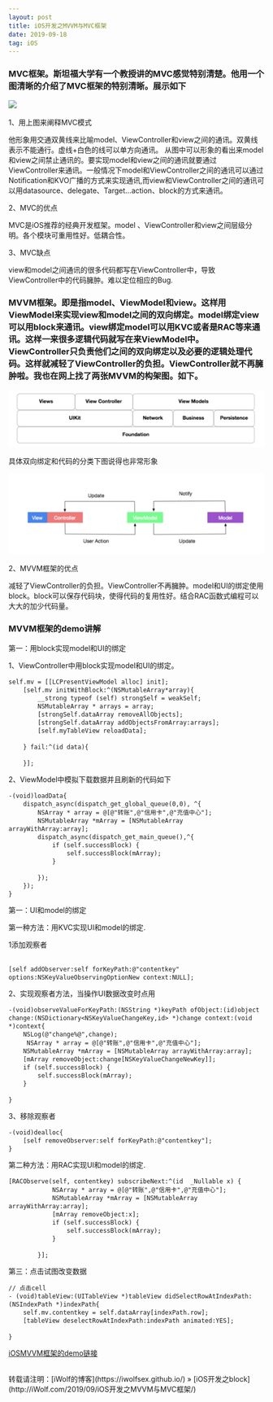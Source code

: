 ```yaml
---
layout: post
title: iOS开发之MVVM与MVC框架
date: 2019-09-18
tag: iOS
---
```

### MVC框架。斯坦福大学有一个教授讲的MVC感觉特别清楚。他用一个图清晰的介绍了MVC框架的特别清晰。展示如下
<img src="/images/posts/iOS开发之MVVM与MVC框架/iOS开发之MVVM与MVC框架.jpeg" > 

1、用上图来阐释MVC模式

他形象用交通双黄线来比喻model、ViewController和view之间的通讯。双黄线表示不能通行。虚线+白色的线可以单方向通讯。
从图中可以形象的看出来model和view之间禁止通讯的。要实现model和view之间的通讯就要通过ViewController来通讯。一般情况下model和ViewController之间的通讯可以通过Notification和KVO广播的方式来实现通讯,而view和ViewController之间的通讯可以用datasource、delegate、Target…action、block的方式来通讯。

2、MVC的优点

MVC是iOS推荐的经典开发框架。model 、ViewController和view之间层级分明。各个模块可重用性好。低耦合性。

3、MVC缺点

view和model之间通讯的很多代码都写在ViewController中，导致ViewController中的代码臃肿。难以定位相应的Bug.

### MVVM框架。即是指model、ViewModel和view。这样用ViewModel来实现view和model之间的双向绑定。model绑定view可以用block来通讯。view绑定model可以用KVC或者是RAC等来通讯。这样一来很多逻辑代码就写在来ViewModel中。ViewController只负责他们之间的双向绑定以及必要的逻辑处理代码。这样就减轻了ViewController的负担。ViewController就不再臃肿啦。我也在网上找了两张MVVM的构架图。如下。

<img src="/images/posts/iOS开发之MVVM与MVC框架/iOS开发之MVVM与MVC框架1.png" > 

具体双向绑定和代码的分类下图说得也非常形象

<img src="/images/posts/iOS开发之MVVM与MVC框架/iOS开发之MVVM与MVC框架2.png" > 

2、MVVM框架的优点

减轻了ViewController的负担。ViewController不再臃肿。model和UI的绑定使用block。block可以保存代码块，使得代码的复用性好。结合RAC函数式编程可以大大的加少代码量。

### MVVM框架的demo讲解

第一：用block实现model和UI的绑定

1、ViewController中用block实现model和UI的绑定。

```
self.mv = [[LCPresentViewModel alloc] init];
    [self.mv initWithBlock:^(NSMutableArray*array){
        __strong typeof (self) strongSelf = weakSelf;
        NSMutableArray * arrays = array;
        [strongSelf.dataArray removeAllObjects];
        [strongSelf.dataArray addObjectsFromArray:arrays];
        [self.myTableView reloadData];
        
    } fail:^(id data){
        
    }];
```

2、ViewModel中模拟下载数据并且刷新的代码如下


```
-(void)loadData{
    dispatch_async(dispatch_get_global_queue(0,0), ^{
        NSArray * array = @[@"转账",@"信用卡",@"充值中心"];
        NSMutableArray *mArray = [NSMutableArray arrayWithArray:array];
        dispatch_async(dispatch_get_main_queue(),^{
            if (self.successBlock) {
                self.successBlock(mArray);
            }
            
        });
    });
}
```
第一：UI和model的绑定

第一种方法：用KVC实现UI和model的绑定.


1添加观察者

```

[self addObserver:self forKeyPath:@"contentkey" options:NSKeyValueObservingOptionNew context:NULL];

```
2、实现观察者方法，当操作UI数据改变时点用

```
-(void)observeValueForKeyPath:(NSString *)keyPath ofObject:(id)object change:(NSDictionary<NSKeyValueChangeKey,id> *)change context:(void *)context{
    NSLog(@"change%@",change);
     NSArray * array = @[@"转账",@"信用卡",@"充值中心"];
    NSMutableArray *mArray = [NSMutableArray arrayWithArray:array];
    [mArray removeObject:change[NSKeyValueChangeNewKey]];
    if (self.successBlock) {
        self.successBlock(mArray);
    }
    
}

```
3、移除观察者

```
-(void)dealloc{
    [self removeObserver:self forKeyPath:@"contentkey"];
}

```

第二种方法：用RAC实现UI和model的绑定.

```
[RACObserve(self, contentkey) subscribeNext:^(id  _Nullable x) {
            NSArray * array = @[@"转账",@"信用卡",@"充值中心"];
            NSMutableArray *mArray = [NSMutableArray arrayWithArray:array];
            [mArray removeObject:x];
            if (self.successBlock) {
                self.successBlock(mArray);
            }
            
        }];

```
第三：点击试图改变数据


```
// 点击cell
- (void)tableView:(UITableView *)tableView didSelectRowAtIndexPath:(NSIndexPath *)indexPath{
    self.mv.contentkey = self.dataArray[indexPath.row];
    [tableView deselectRowAtIndexPath:indexPath animated:YES];
    
}

```

[iOSMVVM框架的demo链接](https://github.com/iWolfSex/LCMVVMDemo.git)  





<br>
转载请注明：[iWolf的博客](https://iwolfsex.github.io/) » [iOS开发之block](http://iWolf.com/2019/09/iOS开发之MVVM与MVC框架/)  
